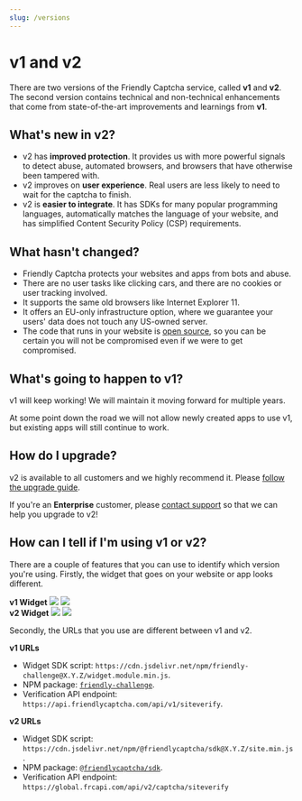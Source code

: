 ```yaml
---
slug: /versions
---
```


# v1 and v2

There are two versions of the Friendly Captcha service, called **v1** and **v2**. The second version contains technical and non-technical enhancements that come from state-of-the-art improvements and learnings from **v1**.

## What's new in v2?

* v2 has **improved protection**. It provides us with more powerful signals to detect abuse, automated browsers, and browsers that have otherwise been tampered with.
* v2 improves on **user experience**. Real users are less likely to need to wait for the captcha to finish.
* v2 is **easier to integrate**. It has SDKs for many popular programming languages, automatically matches the language of your website, and has simplified Content Security Policy (CSP) requirements.

## What hasn't changed?

* Friendly Captcha protects your websites and apps from bots and abuse.
* There are no user tasks like clicking cars, and there are no cookies or user tracking involved.
* It supports the same old browsers like Internet Explorer 11.
* It offers an EU-only infrastructure option, where we guarantee your users' data does not touch any US-owned server.
* The code that runs in your website is [open source](https://github.com/FriendlyCaptcha/friendly-captcha-sdk), so you can be certain you will not be compromised even if we were to get compromised.

## What's going to happen to v1?

v1 will keep working! We will maintain it moving forward for multiple years.

At some point down the road we will not allow newly created apps to use v1, but existing apps will still continue to work.

## How do I upgrade?

v2 is available to all customers and we highly recommend it. Please [follow the upgrade guide](./guides/upgrading-from-v1).

If you're an **Enterprise** customer, please [contact support](https://friendlycaptcha.com/support/) so that we can help you upgrade to v2!

## How can I tell if I'm using v1 or v2?

There are a couple of features that you can use to identify which version you're using. Firstly, the widget that goes on your website or app looks different.

<div style={{ display: 'flex' }}>
    <div style={{ textAlign: 'center' }}>
        <b>v1 Widget</b>
        <img src="/img/widget-v1-ready.png" style={{ width: '100%' }} />
        <img src="/img/widget-v1-completed.png" style={{ width: '100%' }} />
    </div>
    <div style={{ textAlign: 'center' }}>
        <b>v2 Widget</b>
        <img src="/img/widget-v2-ready.png" style={{ width: '100%' }} />
        <img src="/img/widget-v2-completed.png" style={{ width: '100%' }} />
    </div>
</div>

Secondly, the URLs that you use are different between v1 and v2.

**v1 URLs**

* Widget SDK script: `https://cdn.jsdelivr.net/npm/friendly-challenge@X.Y.Z/widget.module.min.js`.
* NPM package: [`friendly-challenge`](https://www.npmjs.com/package/friendly-challenge).
* Verification API endpoint: `https://api.friendlycaptcha.com/api/v1/siteverify`.

**v2 URLs**

* Widget SDK script: `https://cdn.jsdelivr.net/npm/@friendlycaptcha/sdk@X.Y.Z/site.min.js`.
* NPM package: [`@friendlycaptcha/sdk`](https://www.npmjs.com/package/@friendlycaptcha/sdk).
* Verification API endpoint: `https://global.frcapi.com/api/v2/captcha/siteverify`
